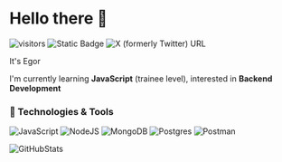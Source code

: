 # Hello there 👋
![visitors](https://visitor-badge.laobi.icu/badge?page_id=EgorIvin.EgorIvin) 
![Static Badge](https://img.shields.io/badge/build-passing-brightgreen?logo=%230A66C2&link=https%3A%2F%2Fwww.linkedin.com%2Fin%2Fivinegor%2F)
![X (formerly Twitter) URL](https://img.shields.io/twitter/url?url=https%3A%2F%2Ftwitter.com%2Ftheclockk&style=flat&logo=twitter&label=Twitter&link=https%3A%2F%2Ftwitter.com%2Ftheclockk)


It's Egor  

I'm currently learning **JavaScript** (trainee level), interested in **Backend Development** 



### 🔧 Technologies & Tools

![JavaScript](https://img.shields.io/badge/javascript-%23323330.svg?style=for-the-badge&logo=javascript&logoColor=%23F7DF1E)
![NodeJS](https://img.shields.io/badge/node.js-6DA55F?style=for-the-badge&logo=node.js&logoColor=white)
![MongoDB](https://img.shields.io/badge/MongoDB-%234ea94b.svg?style=for-the-badge&logo=mongodb&logoColor=white)
![Postgres](https://img.shields.io/badge/postgres-%23316192.svg?style=for-the-badge&logo=postgresql&logoColor=white)
![Postman](https://img.shields.io/badge/Postman-FF6C37?style=for-the-badge&logo=postman&logoColor=white)

![GitHubStats](http://github-profile-summary-cards.vercel.app/api/cards/stats?username=EgorIvin&theme=tokyonight)



